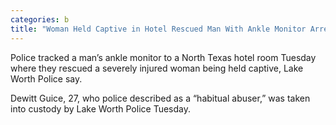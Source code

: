 ```yaml
---
categories: b
title: "Woman Held Captive in Hotel Rescued Man With Ankle Monitor Arrested Police"
---
```



Police tracked a man&#8217;s ankle monitor to a North Texas hotel room Tuesday where they rescued a severely injured woman being held captive, Lake Worth Police say.




Dewitt Guice, 27, who police described as a &#8220;habitual abuser,&#8221; was taken into custody by Lake Worth Police Tuesday.
